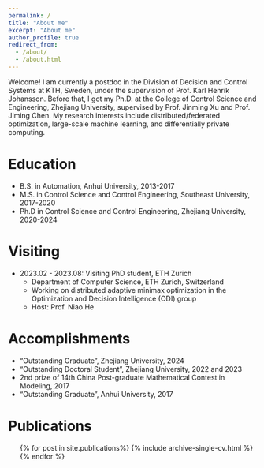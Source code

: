 ```yaml
---
permalink: /
title: "About me"
excerpt: "About me"
author_profile: true
redirect_from: 
  - /about/
  - /about.html
---
```


Welcome! I am currently a postdoc in the Division of Decision and Control Systems at KTH, Sweden, under the supervision of Prof. Karl Henrik Johansson. Before that, I got my Ph.D. at the College of Control Science and Engineering, Zhejiang University, supervised by Prof. Jinming Xu and Prof. Jiming Chen. My research interests include distributed/federated optimization, large-scale machine learning, and differentially private computing.

Education
======
* B.S. in Automation, Anhui University, 2013-2017
* M.S. in Control Science and Control Engineering, Southeast University, 2017-2020
* Ph.D in Control Science and Control Engineering, Zhejiang University, 2020-2024

Visiting
======
* 2023.02 - 2023.08:  Visiting PhD student, ETH Zurich
  * Department of Computer Science, ETH Zurich, Switzerland
  * Working on distributed adaptive minimax optimization in the Optimization and Decision Intelligence (ODI) group
  * Host: Prof. Niao He

Accomplishments
======
* “Outstanding Graduate”, Zhejiang University, 2024
* “Outstanding Doctoral Student”, Zhejiang University, 2022 and 2023
* 2nd prize of 14th China Post-graduate Mathematical Contest in Modeling, 2017
* “Outstanding Graduate”, Anhui University, 2017

Publications
======
  <ul>{% for post in site.publications%}
    {% include archive-single-cv.html %}
  {% endfor %}</ul>



